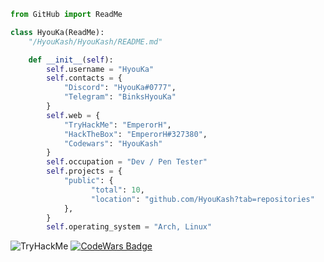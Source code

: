 ```py
from GitHub import ReadMe

class HyouKa(ReadMe):
    "/HyouKash/HyouKash/README.md"

    def __init__(self):
        self.username = "HyouKa"
        self.contacts = {
            "Discord": "HyouKa#0777",
            "Telegram": "BinksHyouKa"    
        }
        self.web = {
            "TryHackMe": "EmperorH",
            "HackTheBox": "EmperorH#327380",
            "Codewars": "HyouKash"
        }
        self.occupation = "Dev / Pen Tester"
        self.projects = {
            "public": {
                  "total": 10,
                  "location": "github.com/HyouKash?tab=repositories"
            },
        }
        self.operating_system = "Arch, Linux"
```
<img src="https://tryhackme-badges.s3.amazonaws.com/EmperorH.png" alt="TryHackMe"> [![CodeWars Badge](https://www.codewars.com/users/HyouKash/badges/large)](https://www.codewars.com/users/HyouKash)
